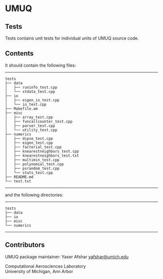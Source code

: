 # UMUQ

Tests 
------------

Tests contains unit tests for individual units of UMUQ source code.

Contents
----------------

It should contain the following files:    

-----------------------------------
    tests
    ├── data
    │   ├── runinfo_test.cpp
    │   └── stdata_test.cpp
    ├── io
    │   ├── eigen_io_test.cpp
    │   └── io_test.cpp
    ├── Makefile.am
    ├── misc
    │   ├── array_test.cpp
    │   ├── funcallcounter_test.cpp
    │   ├── parser_test.cpp
    │   └── utility_test.cpp
    ├── numerics
    │   ├── dcpse_test.cpp
    │   ├── eigen_test.cpp
    │   ├── factorial_test.cpp
    │   ├── knearestneighbors_test.cpp
    │   ├── knearestneighbors_test.txt
    │   ├── multimin_test.cpp
    │   ├── polynomial_test.cpp
    │   ├── psrandom_test.cpp
    │   └── stats_test.cpp
    ├── README.md
    └── test.txt
-----------------------------------

and the following directories:  

-----------------------------------
    tests
    ├── data
    ├── io
    ├── misc
    └── numerics
-----------------------------------    

Contributors       
------------
UMUQ package maintainer: Yaser Afshar <yafshar@umich.edu>  

Computational Aerosciences Laboratory  
University of Michigan, Ann Arbor 